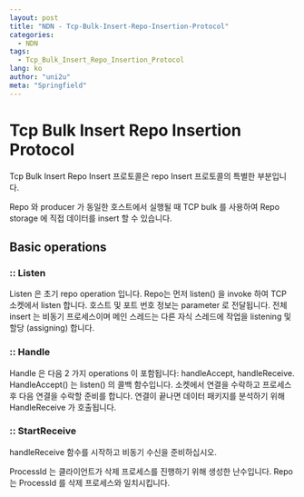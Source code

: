 ```yaml
---
layout: post
title: "NDN - Tcp-Bulk-Insert-Repo-Insertion-Protocol"
categories:
  - NDN
tags:
  - Tcp_Bulk_Insert_Repo_Insertion_Protocol
lang: ko
author: "uni2u"
meta: "Springfield"
---
```


# Tcp Bulk Insert Repo Insertion Protocol

Tcp Bulk Insert Repo Insert 프로토콜은 repo Insert 프로토콜의 특별한 부분입니다.

Repo 와 producer 가 동일한 호스트에서 실행될 때 TCP bulk 를 사용하여 Repo storage 에 직접 데이터를 insert 할 수 있습니다.

## Basic operations

### :: Listen

Listen 은 초기 repo operation 입니다. Repo는 먼저 listen() 을 invoke 하여 TCP 소켓에서 listen 합니다. 호스트 및 포트 번호 정보는 parameter 로 전달됩니다. 전체 insert 는 비동기 프로세스이며 메인 스레드는 다른 자식 스레드에 작업을 listening 및 할당 (assigning) 합니다.

### :: Handle

Handle 은 다음 2 가지 operations 이 포함됩니다: handleAccept, handleReceive. HandleAccept() 는 listen() 의 콜백 함수입니다. 소켓에서 연결을 수락하고 프로세스 후 다음 연결을 수락할 준비를 합니다. 연결이 끝나면 데이터 패키지를 분석하기 위해 HandleReceive 가 호출됩니다.

### :: StartReceive

handleReceive 함수를 시작하고 비동기 수신을 준비하십시오.

ProcessId 는 클라이언트가 삭제 프로세스를 진행하기 위해 생성한 난수입니다. Repo 는  ProcessId 를 삭제 프로세스와 일치시킵니다.
